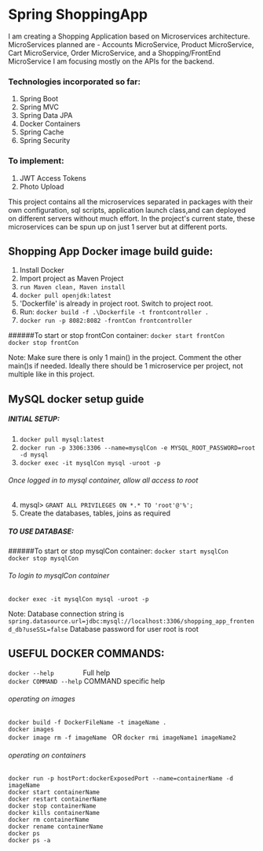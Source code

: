 # Spring ShoppingApp

I am creating a Shopping Application based on Microservices architecture.
MicroServices planned are - Accounts MicroService, Product MicroService, Cart MicroService, Order MicroService, and a Shopping/FrontEnd MicroService
I am focusing mostly on the APIs for the backend.

### Technologies incorporated so far:
1. Spring Boot
2. Spring MVC
3. Spring Data JPA
4. Docker Containers
5. Spring Cache
6. Spring Security

### To implement:
1. JWT Access Tokens
2. Photo Upload


This project contains all the microservices separated in packages with their own configuration, sql scripts, application launch class,and can deployed on different servers without much effort.
In the project's current state, these microservices can be spun up on just 1 server but at different ports.


## Shopping App Docker image build guide:
1. Install Docker
2. Import project as Maven Project
3. `run Maven clean, Maven install`
4. `docker pull openjdk:latest`
5. 'Dockerfile' is already in project root. Switch to project root.
6. Run: `docker build -f .\Dockerfile -t frontcontroller .`
7. `docker run -p 8082:8082 -frontCon frontcontroller`

######To start or stop frontCon container:
`docker start frontCon`<br>
`docker stop frontCon`

Note: Make sure there is only 1 main() in the project. Comment the other main()s if needed.
Ideally there should be 1 microservice per project, not multiple like in this project.

## MySQL docker setup guide
##### INITIAL SETUP:

1. `docker pull mysql:latest`
2. `docker run -p 3306:3306 --name=mysqlCon -e MYSQL_ROOT_PASSWORD=root -d mysql`
3. `docker exec -it mysqlCon mysql -uroot -p`
###### Once logged in to mysql container, allow all access to root
4. mysql> `GRANT ALL PRIVILEGES ON *.* TO 'root'@'%';`
5. Create the databases, tables, joins as required

##### TO USE DATABASE:

######To start or stop mysqlCon container:
`docker start mysqlCon`<br>
`docker stop mysqlCon`

###### To login to mysqlCon container
`docker exec -it mysqlCon mysql -uroot -p`

Note: Database connection string is `spring.datasource.url=jdbc:mysql://localhost:3306/shopping_app_frontend_db?useSSL=false`
      Database password for user root is root


## USEFUL DOCKER COMMANDS:

`docker --help`      &nbsp;&nbsp;&nbsp;&nbsp;&nbsp;&nbsp;&nbsp;&nbsp;&nbsp;&nbsp;&nbsp;&nbsp;&nbsp; Full help  <br>
`docker COMMAND --help`    COMMAND specific help

###### operating on images
`docker build -f DockerFileName -t imageName .`  <br>
`docker images`                                  <br>
`docker image rm -f imageName `  OR `docker rmi imageName1 imageName2`                <br>

###### operating on containers
`docker run -p hostPort:dockerExposedPort --name=containerName -d imageName` <br>
`docker start containerName`                     <br>
`docker restart containerName`                   <br>
`docker stop containerName`                      <br>
`docker kills containerName`                     <br>
`docker rm containerName`                        <br>
`docker rename containerName`                    <br>
`docker ps`                                      <br>
`docker ps -a `                                  <br>